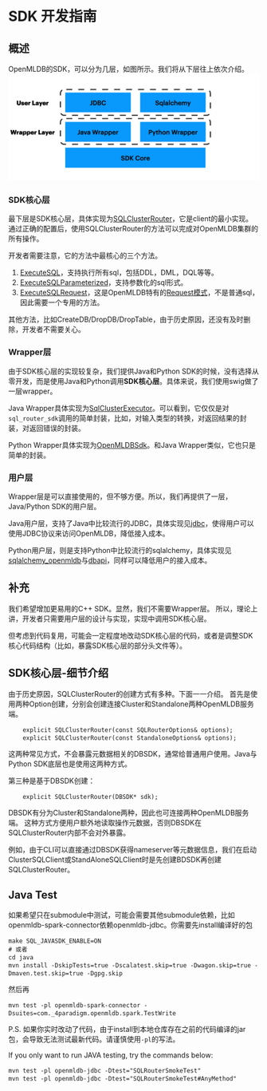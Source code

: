 # SDK 开发指南

## 概述

OpenMLDB的SDK，可以分为几层，如图所示。我们将从下层往上依次介绍。
![sdk layers](images/sdk_layers.png)

### SDK核心层
最下层是SDK核心层，具体实现为[SQLClusterRouter](https://github.com/4paradigm/OpenMLDB/blob/b6f122798f567adf2bb7766e2c3b81b633ebd231/src/sdk/sql_cluster_router.h#L110)，它是client的最小实现。通过正确的配置后，使用SQLClusterRouter的方法可以完成对OpenMLDB集群的所有操作。

开发者需要注意，它的方法中最核心的三个方法。
1. [ExecuteSQL](https://github.com/4paradigm/OpenMLDB/blob/b6f122798f567adf2bb7766e2c3b81b633ebd231/src/sdk/sql_cluster_router.h#L160)，支持执行所有sql，包括DDL，DML，DQL等等。
2. [ExecuteSQLParameterized](https://github.com/4paradigm/OpenMLDB/blob/b6f122798f567adf2bb7766e2c3b81b633ebd231/src/sdk/sql_cluster_router.h#L166)，支持参数化的sql形式。
3. [ExecuteSQLRequest](https://github.com/4paradigm/OpenMLDB/blob/b6f122798f567adf2bb7766e2c3b81b633ebd231/src/sdk/sql_cluster_router.h#L156)，这是OpenMLDB特有的[Request模式](../tutorial/modes.md#4-请求模式)，不是普通sql，因此需要一个专用的方法。

其他方法，比如CreateDB/DropDB/DropTable，由于历史原因，还没有及时删除，开发者不需要关心。

### Wrapper层
由于SDK核心层的实现较复杂，我们提供Java和Python SDK的时候，没有选择从零开发，而是使用Java和Python调用**SDK核心层**。具体来说，我们使用swig做了一层wrapper。

Java Wrapper具体实现为[SqlClusterExecutor](https://github.com/4paradigm/OpenMLDB/blob/main/java/openmldb-jdbc/src/main/java/com/_4paradigm/openmldb/sdk/impl/SqlClusterExecutor.java)。可以看到，它仅仅是对`sql_router_sdk`调用的简单封装，比如，对输入类型的转换，对返回结果的封装，对返回错误的封装。

Python Wrapper具体实现为[OpenMLDBSdk](https://github.com/4paradigm/OpenMLDB/blob/main/python/openmldb/sdk/sdk.py)。和Java Wrapper类似，它也只是简单的封装。

### 用户层
Wrapper层是可以直接使用的，但不够方便。所以，我们再提供了一层，Java/Python SDK的用户层。

Java用户层，支持了Java中比较流行的JDBC，具体实现见[jdbc](https://github.com/4paradigm/OpenMLDB/tree/main/java/openmldb-jdbc/src/main/java/com/_4paradigm/openmldb/jdbc)，使得用户可以使用JDBC协议来访问OpenMLDB，降低接入成本。

Python用户层，则是支持Python中比较流行的sqlalchemy，具体实现见[sqlalchemy_openmldb](https://github.com/4paradigm/OpenMLDB/blob/main/python/openmldb/sqlalchemy_openmldb)与[dbapi](https://github.com/4paradigm/OpenMLDB/blob/main/python/openmldb/dbapi)，同样可以降低用户的接入成本。

## 补充

我们希望增加更易用的C++ SDK。显然，我们不需要Wrapper层。
所以，理论上讲，开发者只需要用户层的设计与实现，实现中调用SDK核心层。

但考虑到代码复用，可能会一定程度地改动SDK核心层的代码，或者是调整SDK核心代码结构（比如，暴露SDK核心层的部分头文件等）。

## SDK核心层-细节介绍

由于历史原因，SQLClusterRouter的创建方式有多种。下面一一介绍。
首先是使用两种Option创建，分别会创建连接Cluster和Standalone两种OpenMLDB服务端。
```
    explicit SQLClusterRouter(const SQLRouterOptions& options);
    explicit SQLClusterRouter(const StandaloneOptions& options);
```
这两种常见方式，不会暴露元数据相关的DBSDK，通常给普通用户使用。Java与Python SDK底层也是使用这两种方式。

第三种是基于DBSDK创建：
```
    explicit SQLClusterRouter(DBSDK* sdk);
```
DBSDK有分为Cluster和Standalone两种，因此也可连接两种OpenMLDB服务端。
这种方式方便用户额外地读取操作元数据，否则DBSDK在SQLClusterRouter内部不会对外暴露。

例如，由于CLI可以直接通过DBSDK获得nameserver等元数据信息，我们在启动ClusterSQLClient或StandAloneSQLClient时是先创建BDSDK再创建SQLClusterRouter。

## Java Test

如果希望只在submodule中测试，可能会需要其他submodule依赖，比如openmldb-spark-connector依赖openmldb-jdbc。你需要先install编译好的包
```
make SQL_JAVASDK_ENABLE=ON
# 或者
cd java
mvn install -DskipTests=true -Dscalatest.skip=true -Dwagon.skip=true -Dmaven.test.skip=true -Dgpg.skip
```
然后再
```
mvn test -pl openmldb-spark-connector -Dsuites=com._4paradigm.openmldb.spark.TestWrite
```
P.S. 如果你实时改动了代码，由于install到本地仓库存在之前的代码编译的jar包，会导致无法测试最新代码。请谨慎使用`-pl`的写法。

If you only want to run JAVA testing, try the commands below:
```
mvn test -pl openmldb-jdbc -Dtest="SQLRouterSmokeTest"
mvn test -pl openmldb-jdbc -Dtest="SQLRouterSmokeTest#AnyMethod"
```